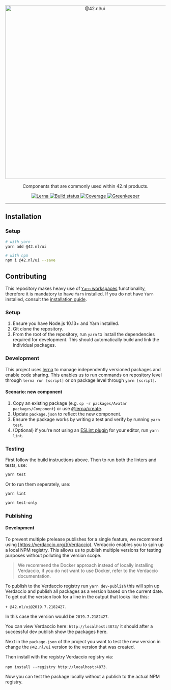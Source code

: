 <p align="center">
  <a href="https://www.42.nl">
    <img alt="@42.nl/ui" src="https://github.com/42BV/ui/blob/assets/banner.png?raw=true" width="547">
  </a>
</p>

<p align="center">
  Components that are commonly used within 42.nl products.
</p>

<p align="center">
    <a href="https://lerna.js.org/">
        <img alt="Lerna" src="https://img.shields.io/badge/maintained%20with-lerna-cc00ff.svg" />
    </a>
    <a href="https://travis-ci.org/42BV/ui/">
      <img alt="Build status" src="https://travis-ci.org/42BV/ui.svg?branch=master" />
    </a>
    <a href="https://codecov.io/gh/42BV/ui">
      <img alt="Coverage" src="https://codecov.io/gh/42BV/ui/branch/master/graph/badge.svg" />
    </a>
    <a href="https://greenkeeper.io/">
      <img alt="Greenkeeper" src="https://badges.greenkeeper.io/42BV/ui.svg" />
    </a>
</p>

---

## Installation

### Setup

```bash
# with yarn
yarn add @42.nl/ui

# with npm
npm i @42.nl/ui --save
```

## Contributing

This repository makes heavy use of [`Yarn` workspaces](https://yarnpkg.com/lang/en/docs/workspaces/) 
functionality, therefore it is mandatory to have `Yarn` installed. If you 
do not have `Yarn` installed, consult the [installation guide](https://yarnpkg.com/en/docs/install#mac-stable).

### Setup

1. Ensure you have Node.js 10.13+ and Yarn installed.
2. Git clone the repository.
3. From the root of the repository, run `yarn` to install the dependencies required for development. This should automatically build and link the individual packages.

### Development

This project uses [lerna](https://lerna.js.org/) to manage independently 
versioned packages and enable code sharing. This enables us to run commands 
on repository level through `lerna run [script]` or on package level 
through `yarn [script]`.

#### Scenario: new component

1. Copy an existing package (e.g. `cp -r packages/Avatar packages/Component`) or use [@lerna/create](https://github.com/lerna/lerna/tree/master/commands/create#readme).
2. Update `package.json` to reflect the new component.
3. Ensure the package works by writing a test and verify by running `yarn test`.
4. (Optional) if you're not using an [ESLint plugin](https://marketplace.visualstudio.com/items?itemName=dbaeumer.vscode-eslint) for your editor, run `yarn lint`.

### Testing

First follow the build instructions above. Then to run both the linters and tests, use:

```bash
yarn test
```

Or to run them seperately, use:

```bash
yarn lint
```

```bash
yarn test-only
```

### Publishing

#### Development

To prevent multiple prelease publishes for a single feature, we recommend using 
[https://verdaccio.org/](Verdaccio). Verdaccio enables you to spin up 
a local NPM registry. This allows us to publish multiple versions for 
testing purposes without polluting the version scope.

> We recommend the Docker approach instead of locally installing 
Verdaccio, if you do not want to use Docker, refer to the Verdaccio 
documentation.

To publish to the Verdaccio registry run `yarn dev-publish` this
will spin up Verdaccio and publish all packages as a version
based on the current date. To get out the version look for a line
in the output that looks like this:

`+ @42.nl/ui@2019.7.2182427`.

In this case the version would be `2019.7.2182427`.

You can view Verdaccio here: `http://localhost:4873/` it should after
a successful dev publish show the packages here.

Next in the `package.json` of the project you want to test the new
version in change the `@42.nl/ui` version to the version that was
created. 

Then install with the registry Verdaccio registry via: 

`npm install --registry http://localhost:4873`.

Now you can test the package locally without a publish to the actual
NPM registry.
